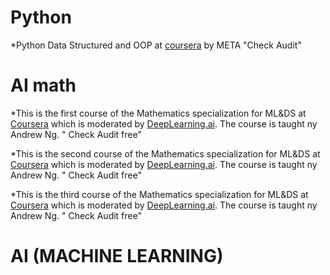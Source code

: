 # Python
*Python Data Structured and OOP at [coursera](https://www.coursera.org/learn/programming-in-python) by META "Check Audit"
# AI math
*This is the first course of the Mathematics specialization for ML&DS at [Coursera](https://www.coursera.org/learn/machine-learning-linear-algebra?specialization=mathematics-for-machine-learning-and-data-science) which is moderated by [DeepLearning.ai](http://Deeplearning.ai/). The course is taught ny Andrew Ng. " Check Audit free"

*This is the second course of the Mathematics specialization for ML&DS at [Coursera](https://www.coursera.org/learn/machine-learning-calculus?specialization=mathematics-for-machine-learning-and-data-science) which is moderated by [DeepLearning.ai](http://Deeplearning.ai/). The course is taught ny Andrew Ng. " Check Audit free"

*This is the third course of the Mathematics specialization for ML&DS at [Coursera](https://www.coursera.org/learn/machine-learning-probability-and-statistics?specialization=mathematics-for-machine-learning-and-data-science) which is moderated by [DeepLearning.ai](http://Deeplearning.ai/). The course is taught ny Andrew Ng. " Check Audit free"

# AI (MACHINE LEARNING)
